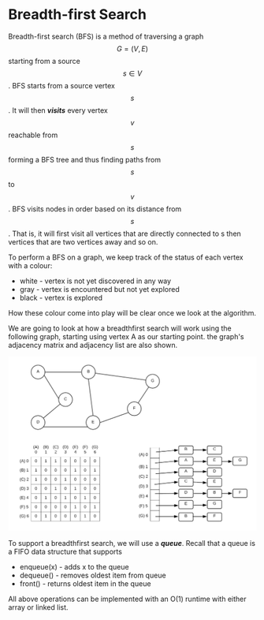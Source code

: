 # Breadth-first Search

Breadth-first search \(BFS\) is a method of traversing a graph $$G=(V,E)$$ starting from a source $$ s \in V $$.   BFS starts from a source vertex $$s$$.  It will then _**visits**_ every vertex $$v$$ reachable from $$s$$  forming a BFS tree and thus finding paths from $$s$$ to $$v$$.  BFS visits nodes in order based on its distance from $$s$$.  That is, it will first visit all vertices that are directly connected to s then vertices that are two vertices away and so on.

To perform a BFS on a graph, we keep track of the status of each vertex with a colour:

* white - vertex is not yet discovered in any way
* gray - vertex is encountered but not yet explored
* black - vertex is explored

How these colour come into play will be clear once we look at the algorithm.

We are going to look at how a breadthfirst search will work using the following graph, starting using vertex A as our starting point.  the graph's adjacency matrix and adjacency list are also shown.

![](../.gitbook/assets/graph4.png)

To support a breadthfirst search, we will use a _**queue**_.  Recall that a queue is a FIFO data structure that supports 

* enqueue\(x\)  - adds x to the queue
* dequeue\(\) - removes oldest item from queue
* front\(\) - returns oldest item in the queue

All above operations can be implemented with an O\(1\) runtime with either array or linked list.





